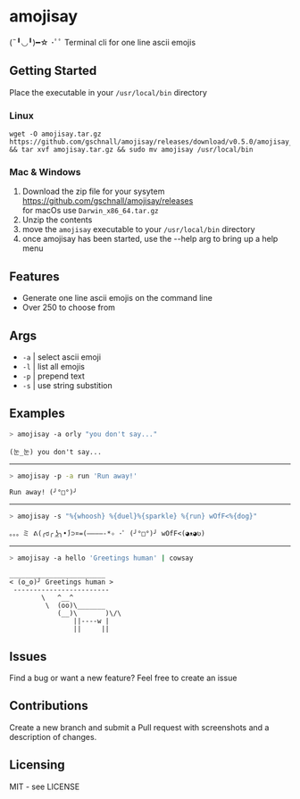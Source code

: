 # amojisay

(˵╹◡╹)━☆ ･ﾟﾟ Terminal cli for one line ascii emojis

## Getting Started

Place the executable in your `/usr/local/bin` directory

### Linux

```shell
wget -O amojisay.tar.gz https://github.com/gschnall/amojisay/releases/download/v0.5.0/amojisay_0.5.0_Linux_x86_64.tar.gz && tar xvf amojisay.tar.gz && sudo mv amojisay /usr/local/bin
```

### Mac & Windows

1. Download the zip file for your sysytem
   https://github.com/gschnall/amojisay/releases  
   for macOs use `Darwin_x86_64.tar.gz`
2. Unzip the contents
3. move the `amojisay` executable to your `/usr/local/bin` directory
4. once amojisay has been started, use the --help arg to bring up a help menu

## Features

- Generate one line ascii emojis on the command line
- Over 250 to choose from

## Args

- `-a` | select ascii emoji
- `-l` | list all emojis
- `-p` | prepend text
- `-s` | use string substition

## Examples

```sh
> amojisay -a orly "you don't say..."
```

```
(눈_눈) you don't say...
```

---

```sh
> amojisay -p -a run 'Run away!'
```

```
Run away! (╯°□°)╯
```

---

```sh
> amojisay -s "%{whoosh} %{duel}%{sparkle} %{run} wOfF<%{dog}"
```

```
。。。ミ ᕕ(╭ರ╭ ͟ʖ╮•́)⊃¤=(————-*✧ ･ﾟ (╯°□°)╯ wOfF<(◕ᴥ◕ʋ)
```

---

```sh
> amojisay -a hello 'Greetings human' | cowsay
```

```
________________________
< (ʘ‿ʘ)╯ Greetings human >
 ------------------------
        \   ^__^
         \  (oo)\_______
            (__)\       )\/\
                ||----w |
                ||     ||
```

## Issues

Find a bug or want a new feature? Feel free to create an issue

## Contributions

Create a new branch and submit a Pull request with screenshots and a description of changes.

## Licensing

MIT - see LICENSE
